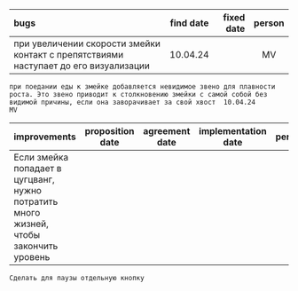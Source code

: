 | bugs                                                                                 | find date | fixed date | person |
| :----------------------------------------------------------------------------------- | :-------: | ---------: | :----: |
| при увеличении скорости змейки контакт с препятствиями наступает до его визуализации | 10.04.24  |            |   MV   |

    при поедании еды к змейке добавляется невидимое звено для плавности роста. Это звено приводит к столкновению змейки с самой собой без видимой причины, если она заворачивает за свой хвост  10.04.24                 MV

| improvements                                                                           | proposition date | agreement date | implementation date | person |
| :------------------------------------------------------------------------------------- | :--------------: | :------------: | :-----------------: | :----: |
| Если змейка попадает в цугцванг, нужно потратить много жизней, чтобы закончить уровень |                  |                |                     |        |

    Сделать для паузы отдельную кнопку
